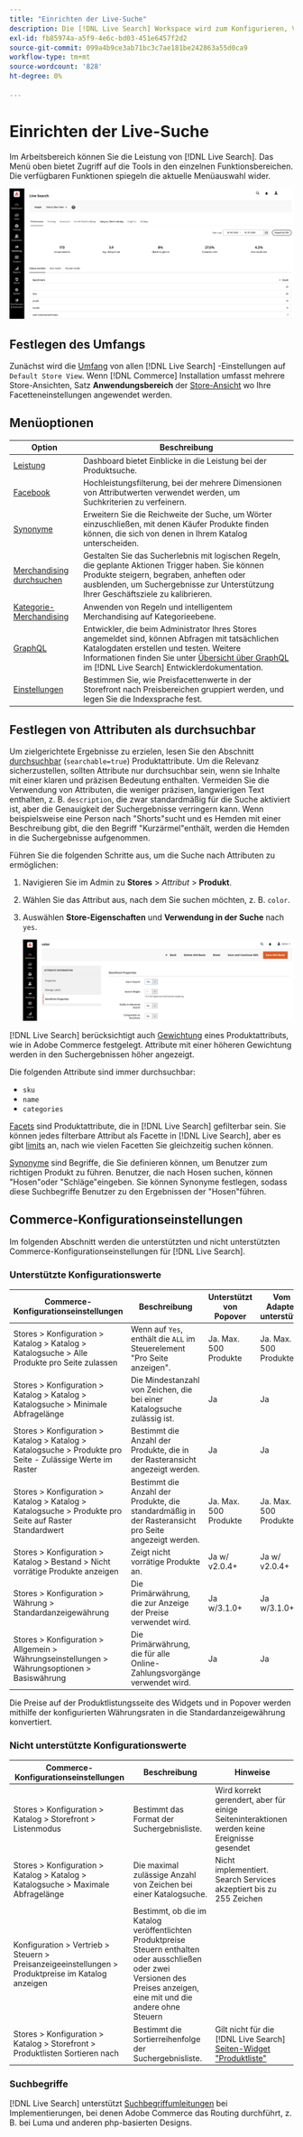 ```yaml
---
title: "Einrichten der Live-Suche"
description: Die [!DNL Live Search] Workspace wird zum Konfigurieren, Verwalten und Überwachen der Suchleistung verwendet.
exl-id: fb85974a-a5f9-4e6c-bd03-451e6457f2d2
source-git-commit: 099a4b9ce3ab71bc3c7ae181be242863a55d0ca9
workflow-type: tm+mt
source-wordcount: '828'
ht-degree: 0%

---
```


# Einrichten der Live-Suche

Im Arbeitsbereich können Sie die Leistung von [!DNL Live Search]. Das Menü oben bietet Zugriff auf die Tools in den einzelnen Funktionsbereichen. Die verfügbaren Funktionen spiegeln die aktuelle Menüauswahl wider.

![Arbeitsbereich](assets/workspace.png)

## Festlegen des Umfangs

Zunächst wird die [Umfang](https://experienceleague.adobe.com/docs/commerce-admin/start/setup/websites-stores-views.html#scope-settings) von allen [!DNL Live Search] -Einstellungen auf `Default Store View`. Wenn [!DNL Commerce] Installation umfasst mehrere Store-Ansichten, Satz **Anwendungsbereich** der [Store-Ansicht](https://experienceleague.adobe.com/docs/commerce-admin/start/setup/websites-stores-views.html) wo Ihre Facetteneinstellungen angewendet werden.

## Menüoptionen

| Option | Beschreibung |
|--- |--- |
| [Leistung](performance.md) | Dashboard bietet Einblicke in die Leistung bei der Produktsuche. |
| [Facebook](facets.md) | Hochleistungsfilterung, bei der mehrere Dimensionen von Attributwerten verwendet werden, um Suchkriterien zu verfeinern. |
| [Synonyme](synonyms.md) | Erweitern Sie die Reichweite der Suche, um Wörter einzuschließen, mit denen Käufer Produkte finden können, die sich von denen in Ihrem Katalog unterscheiden. |
| [Merchandising durchsuchen](rules.md) | Gestalten Sie das Sucherlebnis mit logischen Regeln, die geplante Aktionen Trigger haben. Sie können Produkte steigern, begraben, anheften oder ausblenden, um Suchergebnisse zur Unterstützung Ihrer Geschäftsziele zu kalibrieren. |
| [Kategorie-Merchandising](category-merch.md) | Anwenden von Regeln und intelligentem Merchandising auf Kategorieebene. |
| [GraphQL](graphql.md) | Entwickler, die beim Administrator Ihres Stores angemeldet sind, können Abfragen mit tatsächlichen Katalogdaten erstellen und testen. Weitere Informationen finden Sie unter [Übersicht über GraphQL](https://developer.adobe.com/commerce/webapi/graphql/) im [!DNL Live Search] Entwicklerdokumentation. |
| [Einstellungen](settings.md) | Bestimmen Sie, wie Preisfacettenwerte in der Storefront nach Preisbereichen gruppiert werden, und legen Sie die Indexsprache fest. |

## Festlegen von Attributen als durchsuchbar

Um zielgerichtete Ergebnisse zu erzielen, lesen Sie den Abschnitt [durchsuchbar](https://experienceleague.adobe.com/docs/commerce-admin/catalog/product-attributes/product-attributes.html) (`searchable=true`) Produktattribute. Um die Relevanz sicherzustellen, sollten Attribute nur durchsuchbar sein, wenn sie Inhalte mit einer klaren und präzisen Bedeutung enthalten. Vermeiden Sie die Verwendung von Attributen, die weniger präzisen, langwierigen Text enthalten, z. B. `description`, die zwar standardmäßig für die Suche aktiviert ist, aber die Genauigkeit der Suchergebnisse verringern kann. Wenn beispielsweise eine Person nach &quot;Shorts&quot;sucht und es Hemden mit einer Beschreibung gibt, die den Begriff &quot;Kurzärmel&quot;enthält, werden die Hemden in die Suchergebnisse aufgenommen.

Führen Sie die folgenden Schritte aus, um die Suche nach Attributen zu ermöglichen:

1. Navigieren Sie im Admin zu **Stores** > *Attribut* > **Produkt**.
1. Wählen Sie das Attribut aus, nach dem Sie suchen möchten, z. B. `color`.
1. Auswählen **Store-Eigenschaften** und **Verwendung in der Suche** nach `yes`.

   ![Arbeitsbereich](assets/attribute-searchable.png)

[!DNL Live Search] berücksichtigt auch [Gewichtung](https://experienceleague.adobe.com/docs/commerce-admin/catalog/catalog/search/search-results.html#weighted-search) eines Produktattributs, wie in Adobe Commerce festgelegt. Attribute mit einer höheren Gewichtung werden in den Suchergebnissen höher angezeigt.

Die folgenden Attribute sind immer durchsuchbar:

* `sku`
* `name`
* `categories`

[Facets](facets.md) sind Produktattribute, die in [!DNL Live Search] gefilterbar sein. Sie können jedes filterbare Attribut als Facette in [!DNL Live Search], aber es gibt [limits](boundaries-limits.md) an, nach wie vielen Facetten Sie gleichzeitig suchen können.

[Synonyme](synonyms.md) sind Begriffe, die Sie definieren können, um Benutzer zum richtigen Produkt zu führen. Benutzer, die nach Hosen suchen, können &quot;Hosen&quot;oder &quot;Schläge&quot;eingeben. Sie können Synonyme festlegen, sodass diese Suchbegriffe Benutzer zu den Ergebnissen der &quot;Hosen&quot;führen.

## Commerce-Konfigurationseinstellungen

Im folgenden Abschnitt werden die unterstützten und nicht unterstützten Commerce-Konfigurationseinstellungen für [!DNL Live Search].

### Unterstützte Konfigurationswerte

| Commerce-Konfigurationseinstellungen | Beschreibung | Unterstützt von Popover | Vom Adapter unterstützt |
|---|---|---|---|
| Stores > Konfiguration > Katalog > Katalog > Katalogsuche > Alle Produkte pro Seite zulassen | Wenn auf `Yes`, enthält die `ALL` im Steuerelement &quot;Pro Seite anzeigen&quot;. | Ja. Max. 500 Produkte | Ja. Max. 500 Produkte |
| Stores > Konfiguration > Katalog > Katalog > Katalogsuche > Minimale Abfragelänge | Die Mindestanzahl von Zeichen, die bei einer Katalogsuche zulässig ist. | Ja | Ja |
| Stores > Konfiguration > Katalog > Katalog > Katalogsuche > Produkte pro Seite - Zulässige Werte im Raster | Bestimmt die Anzahl der Produkte, die in der Rasteransicht angezeigt werden. | Ja | Ja |
| Stores > Konfiguration > Katalog > Katalog > Katalogsuche > Produkte pro Seite auf Raster Standardwert | Bestimmt die Anzahl der Produkte, die standardmäßig in der Rasteransicht pro Seite angezeigt werden. | Ja. Max. 500 Produkte | Ja. Max. 500 Produkte |
| Stores > Konfiguration > Katalog > Bestand > Nicht vorrätige Produkte anzeigen | Zeigt nicht vorrätige Produkte an. | Ja w/ v2.0.4+ | Ja w/ v2.0.4+ |
| Stores > Konfiguration > Währung > Standardanzeigewährung | Die Primärwährung, die zur Anzeige der Preise verwendet wird. | Ja w/3.1.0+ | Ja w/3.1.0+ |
| Stores > Konfiguration > Allgemein > Währungseinstellungen > Währungsoptionen > Basiswährung | Die Primärwährung, die für alle Online-Zahlungsvorgänge verwendet wird. | Ja | Ja |

Die Preise auf der Produktlistungsseite des Widgets und in Popover werden mithilfe der konfigurierten Währungsraten in die Standardanzeigewährung konvertiert.

### Nicht unterstützte Konfigurationswerte

| Commerce-Konfigurationseinstellungen | Beschreibung | Hinweise |
|---|---|---|
| Stores > Konfiguration > Katalog > Storefront > Listenmodus | Bestimmt das Format der Suchergebnisliste. | Wird korrekt gerendert, aber für einige Seiteninteraktionen werden keine Ereignisse gesendet |
| Stores > Konfiguration > Katalog > Katalog > Katalogsuche > Maximale Abfragelänge | Die maximal zulässige Anzahl von Zeichen bei einer Katalogsuche. | Nicht implementiert. Search Services akzeptiert bis zu 255 Zeichen |
| Konfiguration > Vertrieb > Steuern > Preisanzeigeeinstellungen > Produktpreise im Katalog anzeigen | Bestimmt, ob die im Katalog veröffentlichten Produktpreise Steuern enthalten oder ausschließen oder zwei Versionen des Preises anzeigen, eine mit und die andere ohne Steuern |  |
| Stores > Konfiguration > Katalog > Storefront > Produktlisten Sortieren nach | Bestimmt die Sortierreihenfolge der Suchergebnisliste. | Gilt nicht für die [!DNL Live Search] [Seiten-Widget &quot;Produktliste&quot;](plp-styling.md) |

### Suchbegriffe

[!DNL Live Search] unterstützt [Suchbegriffumleitungen](https://experienceleague.adobe.com/docs/commerce-admin/catalog/catalog/search/search-terms.html) bei Implementierungen, bei denen Adobe Commerce das Routing durchführt, z. B. bei Luma und anderen php-basierten Designs.
